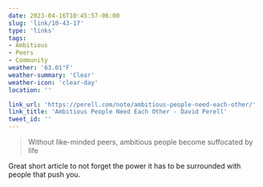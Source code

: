 ```yaml
---
date: 2023-04-16T10:45:57-06:00
slug: 'link/10-43-17'
type: 'links'
tags:
- Ambitious
- Peers
- Community
weather: '63.01°F'
weather-summary: 'Clear'
weather-icon: 'clear-day'
location: ''

link_url: 'https://perell.com/note/ambitious-people-need-each-other/'
link_title: 'Ambitious People Need Each Other - David Perell'
tweet_id: ''
---
```

> Without like-minded peers, ambitious people become suffocated by life

Great short article to not forget the power it has to be surrounded with people that push you.